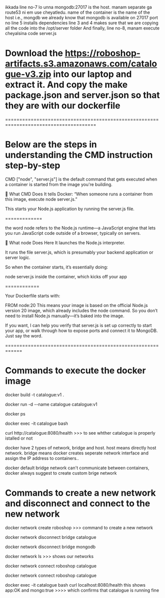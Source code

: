 ikkada line no-7 lo unna mongodb:27017 is the host. manam separate ga route53 ni em use cheyatledu. name of the container is the name of the host i.e., mongdb
 we already know that mongodb is available on 27017 port no
 line 5 installs dependencies
line 3 and 4 makes sure that we are copying all the code into the /opt/server folder 
 And finally, line no-8, manam execute cheyalsina code server.js


# Download the https://roboshop-artifacts.s3.amazonaws.com/catalogue-v3.zip  into our laptop and extract it. And copy the make package.json and server.json so that they are with our dockerfile
======================================================================================
# Below are the steps in understanding the CMD instruction step-by-step

CMD ["node", "server.js"]
is the default command that gets executed when a container is started from the image you're building.

🧠 What CMD Does
It tells Docker: “When someone runs a container from this image, execute node server.js.”

This starts your Node.js application by running the server.js file.


=============

the word node refers to the Node.js runtime—a JavaScript engine that lets you run JavaScript code outside of a browser, typically on servers.

🧠 What node Does Here
It launches the Node.js interpreter.

It runs the file server.js, which is presumably your backend application or server logic.

So when the container starts, it’s essentially doing:

node server.js
inside the container, which kicks off your app

============

Your Dockerfile starts with:


FROM node:20
This means your image is based on the official Node.js version 20 image, which already includes the node command. So you don’t need to install Node.js manually—it’s baked into the image.

If you want, I can help you verify that server.js is set up correctly to start your app, or walk through how to expose ports and connect it to MongoDB. Just say the word.

============================================================


# Commands to execute the docker image

docker build -t catalogue:v1 .

docker run -d --name catalogue catalogue:v1

docker ps

docker exec -it catalogue bash

curl http://catalogue:8080/health   >>> to see whther catalogue is properly istalled or not

docker have 2 types of network, bridge and host. host means directly host network. bridge means docker creates seperate network interface and assign the IP address to containers..

docker default bridge network can't communicate between containers, docker always suggest to create custom brige network



# Commands to create a new network and disconnect and connect to the new network

docker network create roboshop  >>>  command to create a new network

docker network disconnect bridge catalogue

docker network disconnect bridge mongodb

docker network ls >>> shows our networks


docker network connect roboshop catalogue

docker network connect roboshop catalogue

docker exec -it catalogue bash
curl localhost:8080/health
this shows app:OK and mongo:true   >>>> which confirms that catalogue is running fine





